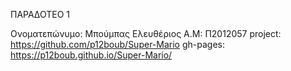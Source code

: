 ΠΑΡΑΔΟΤΕΟ 1

Ονοματεπώνυμο: Μπούμπας Ελευθέριος
Α.Μ: Π2012057
project: https://github.com/p12boub/Super-Mario
gh-pages: https://p12boub.github.io/Super-Mario/
